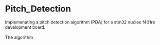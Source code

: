 # Pitch_Detection
Implemenating a pitch detection algorithm (PDA) for a stm32 nucleo f401re development board.  
<br/> The algorithm 
